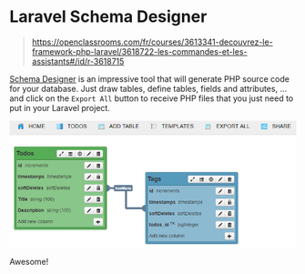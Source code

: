 # Laravel Schema Designer

> https://openclassrooms.com/fr/courses/3613341-decouvrez-le-framework-php-laravel/3618722-les-commandes-et-les-assistants#/id/r-3618715

[Schema Designer](http://www.laravelsd.com/) is an impressive tool that will generate PHP source code for your database. Just draw tables, define tables, fields and attributes, ... and click on the `Export All` button to receive PHP files that you just need to put in your Laravel project.

![Laravel Schema Designer](./images/schema_designer.png)

Awesome!
